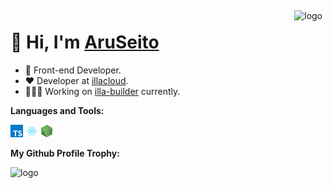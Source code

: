 
<img src="https://github-readme-stats.vercel.app/api?username=AruSeito&show_icons=true" alt="logo" height="160" align="right" style="margin: 5px; margin-bottom: 20px;" />

# 👋 Hi, I'm [AruSeito](https://aruseito.github.io/)

- 🤖 Front-end Developer.
- ❤️ Developer at [illacloud](https://illa.cloud/).
- 👨🏻‍💻 Working on [illa-builder](https://github.com/illacloud/illa-builder) currently.

**Languages and Tools:**  

<code><img height="20" src="https://raw.githubusercontent.com/github/explore/80688e429a7d4ef2fca1e82350fe8e3517d3494d/topics/typescript/typescript.png"></code>
<code><img height="20" src="https://raw.githubusercontent.com/github/explore/80688e429a7d4ef2fca1e82350fe8e3517d3494d/topics/react/react.png"></code>
<code><img height="20" src="https://raw.githubusercontent.com/github/explore/80688e429a7d4ef2fca1e82350fe8e3517d3494d/topics/nodejs/nodejs.png"></code>

**My Github Profile Trophy:**

<img src="https://github-profile-trophy.vercel.app/?username=aruseito&title=Commits,MultiLanguage,PullRequest,Followers" alt="logo" height="100" align="center" style="margin: auto; margin-bottom: 20px;" />
